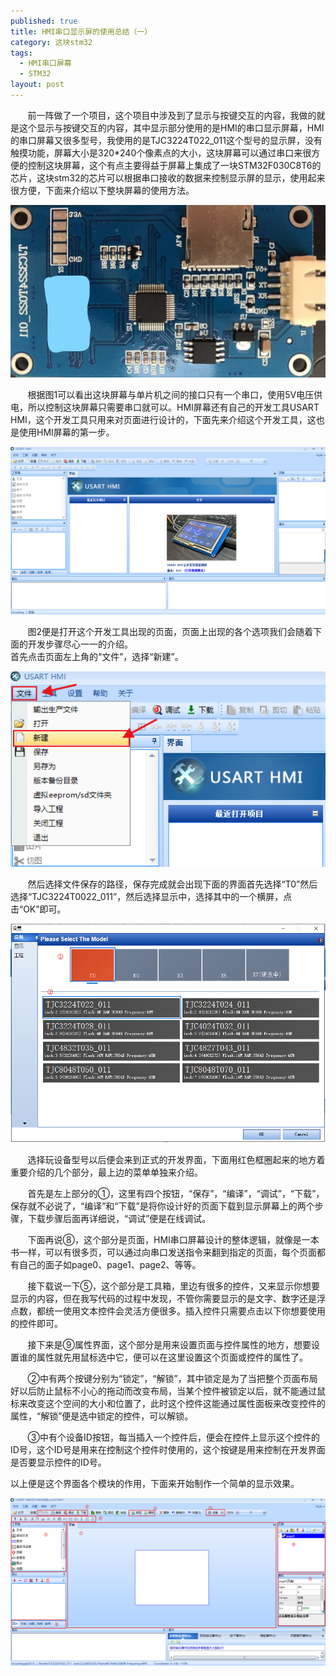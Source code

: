 ```yaml
---
published: true
title: HMI串口显示屏的使用总结（一）
category: 这块stm32
tags:
  - HMI串口屏幕
  - STM32
layout: post
---
```

&nbsp;&nbsp;&nbsp;&nbsp;&nbsp;&nbsp;&nbsp;前一阵做了一个项目，这个项目中涉及到了显示与按键交互的内容，我做的就是这个显示与按键交互的内容，其中显示部分使用的是HMI的串口显示屏幕，HMI的串口屏幕又很多型号，我使用的是TJC3224T022_011这个型号的显示屏，没有触摸功能，屏幕大小是320*240个像素点的大小，这块屏幕可以通过串口来很方便的控制这块屏幕，这个有点主要得益于屏幕上集成了一块STM32F030C8T6的芯片，这块stm32的芯片可以根据串口接收的数据来控制显示屏的显示，使用起来很方便，下面来介绍以下整块屏幕的使用方法。  

![图1：串口显示屏](https://raw.githubusercontent.com/flyingBridzz/flyingBridzz.github.io/master/_posts/image/HMI串口显示屏的使用总结（一）/图片1.png)  

&nbsp;&nbsp;&nbsp;&nbsp;&nbsp;&nbsp;&nbsp;根据图1可以看出这块屏幕与单片机之间的接口只有一个串口，使用5V电压供电，所以控制这块屏幕只需要串口就可以。HMI屏幕还有自己的开发工具USART HMI，这个开发工具只用来对页面进行设计的，下面先来介绍这个开发工具，这也是使用HMI屏幕的第一步。  

![图2：USART HMI开始页面](https://raw.githubusercontent.com/flyingBridzz/flyingBridzz.github.io/master/_posts/image/HMI串口显示屏的使用总结（一）/图片2.png)  

&nbsp;&nbsp;&nbsp;&nbsp;&nbsp;&nbsp;&nbsp;图2便是打开这个开发工具出现的页面，页面上出现的各个选项我们会随着下面的开发步骤尽心一一的介绍。  
首先点击页面左上角的“文件”，选择“新建”。

![图3：新建文件](https://raw.githubusercontent.com/flyingBridzz/flyingBridzz.github.io/master/_posts/image/HMI串口显示屏的使用总结（一）/图片3.png)  

&nbsp;&nbsp;&nbsp;&nbsp;&nbsp;&nbsp;&nbsp;然后选择文件保存的路径，保存完成就会出现下面的界面首先选择“T0”然后选择“TJC3224T0022_011”，然后选择显示中，选择其中的一个横屏，点击“OK”即可。  

![图4：选择设备型号](https://raw.githubusercontent.com/flyingBridzz/flyingBridzz.github.io/master/_posts/image/HMI串口显示屏的使用总结（一）/图片4.png)  

&nbsp;&nbsp;&nbsp;&nbsp;&nbsp;&nbsp;&nbsp;选择玩设备型号以后便会来到正式的开发界面，下面用红色框圈起来的地方着重要介绍的几个部分，最上边的菜单单独来介绍。  

&nbsp;&nbsp;&nbsp;&nbsp;&nbsp;&nbsp;&nbsp;首先是左上部分的①，这里有四个按钮，“保存”，“编译”，“调试”，“下载”，保存就不必说了，“编译”和“下载”是将你设计好的页面下载到显示屏幕上的两个步骤，下载步骤后面再详细说，“调试”便是在线调试。  

&nbsp;&nbsp;&nbsp;&nbsp;&nbsp;&nbsp;&nbsp;下面再说⑧，这个部分是页面，HMI串口屏幕设计的整体逻辑，就像是一本书一样，可以有很多页，可以通过向串口发送指令来翻到指定的页面，每个页面都有自己的面子如page0、page1、page2、等等。  

&nbsp;&nbsp;&nbsp;&nbsp;&nbsp;&nbsp;&nbsp;接下载说一下⑤，这个部分是工具箱，里边有很多的控件，又来显示你想要显示的内容，但在我写代码的过程中发现，不管你需要显示的是文字、数字还是浮点数，都统一使用文本控件会灵活方便很多。插入控件只需要点击以下你想要使用的控件即可。  

&nbsp;&nbsp;&nbsp;&nbsp;&nbsp;&nbsp;&nbsp;接下来是⑨属性界面，这个部分是用来设置页面与控件属性的地方，想要设置谁的属性就先用鼠标选中它，便可以在这里设置这个页面或控件的属性了。  

&nbsp;&nbsp;&nbsp;&nbsp;&nbsp;&nbsp;&nbsp;②中有两个按键分别为“锁定”，“解锁”，其中锁定是为了当把整个页面布局好以后防止鼠标不小心的拖动而改变布局，当某个控件被锁定以后，就不能通过鼠标来改变这个空间的大小和位置了，此时这个控件这能通过属性面板来改变控件的属性，“解锁”便是选中锁定的控件，可以解锁。  

&nbsp;&nbsp;&nbsp;&nbsp;&nbsp;&nbsp;&nbsp;③中有个设备ID按钮，每当插入一个控件后，便会在控件上显示这个控件的ID号，这个ID号是用来在控制这个控件时使用的，这个按键是用来控制在开发界面是否要显示控件的ID号。  

以上便是这个界面各个模块的作用，下面来开始制作一个简单的显示效果。  

![图5：开发界面](https://raw.githubusercontent.com/flyingBridzz/flyingBridzz.github.io/master/_posts/image/HMI串口显示屏的使用总结（一）/图片5.png)  
